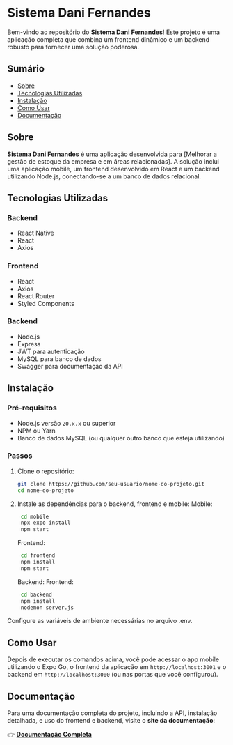 # **Sistema Dani Fernandes**

Bem-vindo ao repositório do **Sistema Dani Fernandes**! Este projeto é uma aplicação completa que combina um frontend dinâmico e um backend robusto para fornecer uma solução poderosa.

## **Sumário**
- [Sobre](#sobre)
- [Tecnologias Utilizadas](#tecnologias-utilizadas)
- [Instalação](#instalação)
- [Como Usar](#como-usar)
- [Documentação](#documentação)

## **Sobre**
**Sistema Dani Fernandes** é uma aplicação desenvolvida para [Melhorar a gestão de estoque da empresa e em áreas relacionadas]. A solução inclui uma aplicação mobile, um frontend desenvolvido em React e um backend utilizando Node.js, conectando-se a um banco de dados relacional.

## **Tecnologias Utilizadas**

### **Backend**
- React Native
- React
- Axios
  
### **Frontend**
- React
- Axios
- React Router
- Styled Components

### **Backend**
- Node.js
- Express
- JWT para autenticação
- MySQL para banco de dados
- Swagger para documentação da API

## **Instalação**
### **Pré-requisitos**
- Node.js versão `20.x.x` ou superior
- NPM ou Yarn
- Banco de dados MySQL (ou qualquer outro banco que esteja utilizando)

### **Passos**
1. Clone o repositório:
   ```bash
   git clone https://github.com/seu-usuario/nome-do-projeto.git
   cd nome-do-projeto
   ```
2. Instale as dependências para o backend, frontend e mobile:
    Mobile:
   ```bash
    cd mobile
    npx expo install
    npm start
   ```
    Frontend:
   ```bash
    cd frontend
    npm install
    npm start
   ```
   Backend:
   Frontend:
   ```bash
    cd backend
    npm install
    nodemon server.js
   ```
Configure as variáveis de ambiente necessárias no arquivo .env.

## **Como Usar**
Depois de executar os comandos acima, você pode acessar o app mobile utilizando o Expo Go, o frontend da aplicação em `http://localhost:3001` e o backend em `http://localhost:3000` (ou nas portas que você configurou).

## **Documentação**
Para uma documentação completa do projeto, incluindo a API, instalação detalhada, e uso do frontend e backend, visite o **site da documentação**:
   
👉 **[Documentação Completa](https://victors-organization-31.gitbook.io/dani-fernandes)**

